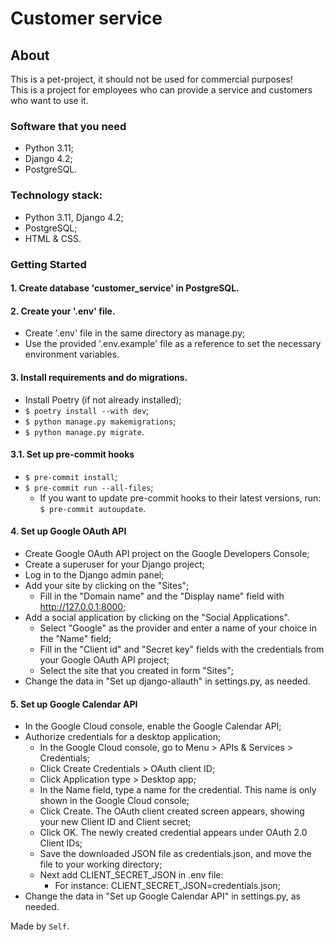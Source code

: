 # **Customer service**

## About
This is a pet-project, it should not be used for commercial purposes!
<br/>This is a project for employees who can provide a service and customers who want to use it.

### Software that you need
* Python 3.11;
* Django 4.2;
* PostgreSQL.

### Technology stack:
* Python 3.11, Django 4.2;
* PostgreSQL;
* HTML & CSS.

### Getting Started

#### 1. Create database 'customer_service' in PostgreSQL.

#### 2. Create your '.env' file.
* Create '.env' file in the same directory as manage.py;
* Use the provided '.env.example' file as a reference to set the necessary environment variables.

#### 3. Install requirements and do migrations.
*  Install Poetry (if not already installed);
* `$ poetry install --with dev`;
* `$ python manage.py makemigrations`;
* `$ python manage.py migrate`.

#### 3.1. Set up pre-commit hooks
* `$ pre-commit install`;
* `$ pre-commit run --all-files`;
  * If you want to update pre-commit hooks to their latest versions, run: `$ pre-commit autoupdate`.


#### 4. Set up Google OAuth API
* Create Google OAuth API project on the Google Developers Console;
* Create a superuser for your Django project;
* Log in to the Django admin panel;
* Add your site by clicking on the "Sites";
  * Fill in the "Domain name" and the "Display name" field with http://127.0.0.1:8000;
* Add a social application by clicking on the "Social Applications".
  * Select "Google" as the provider and enter a name of your choice in the "Name" field;
  * Fill in the "Client id" and "Secret key" fields with the credentials from your Google OAuth API project;
  * Select the site that you created in form "Sites";
* Change the data in "Set up django-allauth" in settings.py, as needed.

#### 5. Set up Google Calendar API
* In the Google Cloud console, enable the Google Calendar API;
* Authorize credentials for a desktop application;
  * In the Google Cloud console, go to Menu > APIs & Services > Credentials;
  * Click Create Credentials > OAuth client ID;
  * Click Application type > Desktop app;
  * In the Name field, type a name for the credential. This name is only shown in the Google Cloud console;
  * Click Create. The OAuth client created screen appears, showing your new Client ID and Client secret;
  * Click OK. The newly created credential appears under OAuth 2.0 Client IDs;
  * Save the downloaded JSON file as credentials.json, and move the file to your working directory;
  * Next add CLIENT_SECRET_JSON in .env file:
    * For instance: CLIENT_SECRET_JSON=credentials.json;
* Change the data in "Set up Google Calendar API" in settings.py, as needed.

Made by `Self`.
